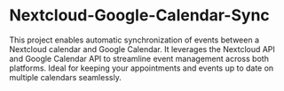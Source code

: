 # Nextcloud-Google-Calendar-Sync
This project enables automatic synchronization of events between a Nextcloud calendar and Google Calendar. It leverages the Nextcloud API and Google Calendar API to streamline event management across both platforms. Ideal for keeping your appointments and events up to date on multiple calendars seamlessly.
